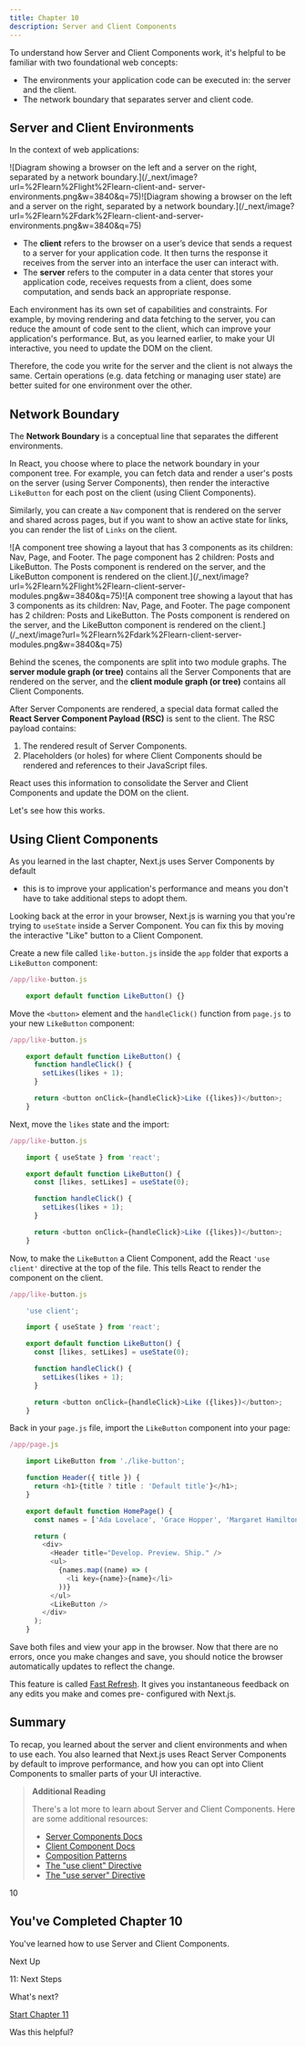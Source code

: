 ```yaml
---
title: Chapter 10
description: Server and Client Components
---
```


To understand how Server and Client Components work, it's helpful to be
familiar with two foundational web concepts:

- The environments your application code can be executed in: the server and the client.
- The network boundary that separates server and client code.

## Server and Client Environments

In the context of web applications:

![Diagram showing a browser on the left and a server on the right, separated
by a network boundary.](/\_next/image?url=%2Flearn%2Flight%2Flearn-client-and-
server-environments.png&w=3840&q=75)![Diagram showing a browser on the left
and a server on the right, separated by a network
boundary.](/\_next/image?url=%2Flearn%2Fdark%2Flearn-client-and-server-
environments.png&w=3840&q=75)

- The **client** refers to the browser on a user’s device that sends a request to a server for your application code. It then turns the response it receives from the server into an interface the user can interact with.
- The **server** refers to the computer in a data center that stores your application code, receives requests from a client, does some computation, and sends back an appropriate response.

Each environment has its own set of capabilities and constraints. For example,
by moving rendering and data fetching to the server, you can reduce the amount
of code sent to the client, which can improve your application's performance.
But, as you learned earlier, to make your UI interactive, you need to update
the DOM on the client.

Therefore, the code you write for the server and the client is not always the
same. Certain operations (e.g. data fetching or managing user state) are
better suited for one environment over the other.

## Network Boundary

The **Network Boundary** is a conceptual line that separates the different
environments.

In React, you choose where to place the network boundary in your component
tree. For example, you can fetch data and render a user's posts on the server
(using Server Components), then render the interactive `LikeButton` for each
post on the client (using Client Components).

Similarly, you can create a `Nav` component that is rendered on the server and
shared across pages, but if you want to show an active state for links, you
can render the list of `Links` on the client.

![A component tree showing a layout that has 3 components as its children:
Nav, Page, and Footer. The page component has 2 children: Posts and
LikeButton. The Posts component is rendered on the server, and the LikeButton
component is rendered on the
client.](/\_next/image?url=%2Flearn%2Flight%2Flearn-client-server-
modules.png&w=3840&q=75)![A component tree showing a layout that has 3
components as its children: Nav, Page, and Footer. The page component has 2
children: Posts and LikeButton. The Posts component is rendered on the server,
and the LikeButton component is rendered on the
client.](/\_next/image?url=%2Flearn%2Fdark%2Flearn-client-server-
modules.png&w=3840&q=75)

Behind the scenes, the components are split into two module graphs. The
**server module graph (or tree)** contains all the Server Components that are
rendered on the server, and the **client module graph (or tree)** contains all
Client Components.

After Server Components are rendered, a special data format called the **React
Server Component Payload (RSC)** is sent to the client. The RSC payload
contains:

1. The rendered result of Server Components.
2. Placeholders (or holes) for where Client Components should be rendered and references to their JavaScript files.

React uses this information to consolidate the Server and Client Components
and update the DOM on the client.

Let's see how this works.

## Using Client Components

As you learned in the last chapter, Next.js uses Server Components by default

- this is to improve your application's performance and means you don't have
  to take additional steps to adopt them.

Looking back at the error in your browser, Next.js is warning you that you're
trying to `useState` inside a Server Component. You can fix this by moving the
interactive "Like" button to a Client Component.

Create a new file called `like-button.js` inside the `app` folder that exports
a `LikeButton` component:

```js
/app/like-button.js

    export default function LikeButton() {}
```

Move the `<button>` element and the `handleClick()` function from `page.js` to
your new `LikeButton` component:

```js
/app/like-button.js

    export default function LikeButton() {
      function handleClick() {
        setLikes(likes + 1);
      }

      return <button onClick={handleClick}>Like ({likes})</button>;
    }
```

Next, move the `likes` state and the import:

```js
/app/like-button.js

    import { useState } from 'react';

    export default function LikeButton() {
      const [likes, setLikes] = useState(0);

      function handleClick() {
        setLikes(likes + 1);
      }

      return <button onClick={handleClick}>Like ({likes})</button>;
    }
```

Now, to make the `LikeButton` a Client Component, add the React `'use client'`
directive at the top of the file. This tells React to render the component on
the client.

```js
/app/like-button.js

    'use client';

    import { useState } from 'react';

    export default function LikeButton() {
      const [likes, setLikes] = useState(0);

      function handleClick() {
        setLikes(likes + 1);
      }

      return <button onClick={handleClick}>Like ({likes})</button>;
    }
```

Back in your `page.js` file, import the `LikeButton` component into your page:

```js
/app/page.js

    import LikeButton from './like-button';

    function Header({ title }) {
      return <h1>{title ? title : 'Default title'}</h1>;
    }

    export default function HomePage() {
      const names = ['Ada Lovelace', 'Grace Hopper', 'Margaret Hamilton'];

      return (
        <div>
          <Header title="Develop. Preview. Ship." />
          <ul>
            {names.map((name) => (
              <li key={name}>{name}</li>
            ))}
          </ul>
          <LikeButton />
        </div>
      );
    }
```

Save both files and view your app in the browser. Now that there are no
errors, once you make changes and save, you should notice the browser
automatically updates to reflect the change.

This feature is called [Fast Refresh](/docs/architecture/fast-refresh). It
gives you instantaneous feedback on any edits you make and comes pre-
configured with Next.js.

## Summary

To recap, you learned about the server and client environments and when to use
each. You also learned that Next.js uses React Server Components by default to
improve performance, and how you can opt into Client Components to smaller
parts of your UI interactive.

> **Additional Reading**
>
> There's a lot more to learn about Server and Client Components. Here are
> some additional resources:
>
> - [Server Components Docs](/docs/app/building-your-application/rendering/server-components)
> - [Client Component Docs](/docs/app/building-your-application/rendering/client-components)
> - [Composition Patterns](/docs/app/building-your-application/rendering/composition-patterns)
> - [The "use client" Directive](https://react.dev/reference/react/use-client)
> - [The "use server" Directive](https://react.dev/reference/react/use-server)

10

## You've Completed Chapter 10

You've learned how to use Server and Client Components.

Next Up

11: Next Steps

What's next?

[Start Chapter 11](/learn/react-foundations/next-steps)

Was this helpful?
